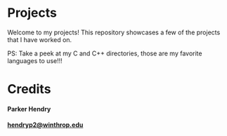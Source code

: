 # Projects
Welcome to my projects! This repository showcases a few of the projects that I have worked on.

PS: Take a peek at my C and C++ directories, those are my favorite languages to use!!!
# Credits
#### Parker Hendry
#### hendryp2@winthrop.edu
